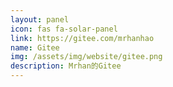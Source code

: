```yaml
---
layout: panel
icon: fas fa-solar-panel
link: https://gitee.com/mrhanhao
name: Gitee
img: /assets/img/website/gitee.png
description: Mrhan的Gitee
---
```

